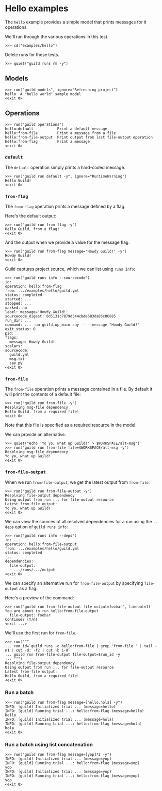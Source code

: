 # Hello examples

The `hello` example provides a simple model that prints messages for
it operations.

We'll run through the various operations in this test.

    >>> cd("examples/hello")

Delete runs for these tests.

    >>> quiet("guild runs rm -y")

## Models

    >>> run("guild models", ignore="Refreshing project")
    hello  A "hello world" sample model
    <exit 0>

## Operations

    >>> run("guild operations")
    hello:default           Print a default message
    hello:from-file         Print a message from a file
    hello:from-file-output  Print output from last file-output operation
    hello:from-flag         Print a message
    <exit 0>

### `default`

The `default` operation simply prints a hard-coded message.

    >>> run("guild run default -y", ignore="RuntimeWarning")
    Hello Guild!
    <exit 0>

### `from-flag`

The `from-flag` operation prints a message defined by a flag.

Here's the default output:

    >>> run("guild run from-flag -y")
    Hello Guild, from a flag!
    <exit 0>

And the output when we provide a value for the message flag:

    >>> run("guild run from-flag message='Howdy Guild!' -y")
    Howdy Guild!
    <exit 0>

Guild captures project source, which we can list using `runs info`:

    >>> run("guild runs info --sourcecode")
    id: ...
    operation: hello:from-flag
    from: .../examples/hello/guild.yml
    status: completed
    started: ...
    stopped: ...
    marked: no
    label: message='Howdy Guild!'
    sourcecode_digest: 0d5131c7879d544cbde683da86c06085
    run_dir: ...
    command: ... -um guild.op_main say -- --message "Howdy Guild!"
    exit_status: 0
    pid:
    flags:
      message: Howdy Guild!
    scalars:
    sourcecode:
      guild.yml
      msg.txt
      say.py
    <exit 0>

### `from-file`

The `from-file` operation prints a message contained in a file. By
default it will print the contents of a default file:

    >>> run("guild run from-file -y")
    Resolving msg-file dependency
    Hello Guild, from a required file!
    <exit 0>

Note that this file is specified as a required resource in the model.

We can provide an alternative.

    >>> quiet("echo 'Yo yo, what up Guild!' > $WORKSPACE/alt-msg")
    >>> run("guild run from-file file=$WORKSPACE/alt-msg -y")
    Resolving msg-file dependency
    Yo yo, what up Guild!
    <exit 0>

### `from-file-output`

When we run `from-file-output`, we get the latest output from
`from-file`:

    >>> run("guild run from-file-output -y")
    Resolving file-output dependency
    Using output from run ... for file-output resource
    Latest from-file output:
    Yo yo, what up Guild!
    <exit 0>

We can view the sources of all resolved dependencies for a run using
the `--deps` option of `guild runs info`:

    >>> run("guild runs info --deps")
    id: ...
    operation: hello:from-file-output
    from: .../examples/hello/guild.yml
    status: completed
    ...
    dependencies:
      file-output:
        .../runs/.../output
    <exit 0>

We can specify an alternative run for `from-file-output` by specifying
`file-output` as a flag.

Here's a preview of the command:

    >>> run("guild run from-file-output file-output=foobar", timeout=1)
    You are about to run hello:from-file-output
      file-output: foobar
    Continue? (Y/n)
    <exit ...>

We'll use the first run for `from-file`.

    >>> run("""
    ... run_id=`guild runs -o hello:from-file | grep 'from-file ' | tail -n1 | cut -d: -f2 | cut -b 1-8`
    ... guild run from-file-output file-output=$run_id -y
    ... """)
    Resolving file-output dependency
    Using output from run ... for file-output resource
    Latest from-file output:
    Hello Guild, from a required file!
    <exit 0>

### Run a batch

    >>> run("guild run from-flag message=[hello,hola] -y")
    INFO: [guild] Initialized trial ... (message=hello)
    INFO: [guild] Running trial ...: hello:from-flag (message=hello)
    hello
    INFO: [guild] Initialized trial ... (message=hola)
    INFO: [guild] Running trial ...: hello:from-flag (message=hola)
    hola
    <exit 0>

### Run a batch using list concatenation

    >>> run("guild run from-flag message=[yop]*2 -y")
    INFO: [guild] Initialized trial ... (message=yop)
    INFO: [guild] Running trial ...: hello:from-flag (message=yop)
    yop
    INFO: [guild] Initialized trial ... (message=yop)
    INFO: [guild] Running trial ...: hello:from-flag (message=yop)
    yop
    <exit 0>
